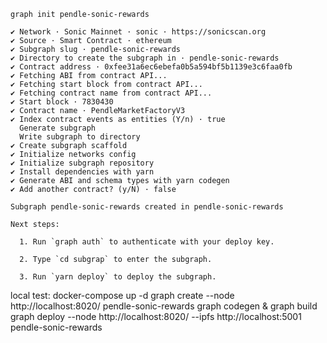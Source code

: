 ```shell
graph init pendle-sonic-rewards

✔ Network · Sonic Mainnet · sonic · https://sonicscan.org
✔ Source · Smart Contract · ethereum
✔ Subgraph slug · pendle-sonic-rewards
✔ Directory to create the subgraph in · pendle-sonic-rewards
✔ Contract address · 0xfee31a6ec6ebefa0b5a594bf5b1139e3c6faa0fb
✔ Fetching ABI from contract API...
✔ Fetching start block from contract API...
✔ Fetching contract name from contract API...
✔ Start block · 7830430
✔ Contract name · PendleMarketFactoryV3
✔ Index contract events as entities (Y/n) · true
  Generate subgraph
  Write subgraph to directory
✔ Create subgraph scaffold
✔ Initialize networks config
✔ Initialize subgraph repository
✔ Install dependencies with yarn
✔ Generate ABI and schema types with yarn codegen
✔ Add another contract? (y/N) · false

Subgraph pendle-sonic-rewards created in pendle-sonic-rewards

Next steps:

  1. Run `graph auth` to authenticate with your deploy key.

  2. Type `cd subgrap` to enter the subgraph.

  3. Run `yarn deploy` to deploy the subgraph.
```  

local test:
 docker-compose up -d
 graph create --node http://localhost:8020/ pendle-sonic-rewards
 graph codegen & graph build
graph deploy --node http://localhost:8020/ --ipfs http://localhost:5001 pendle-sonic-rewards
